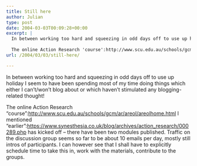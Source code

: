 ```yaml
---
title: Still here
author: Julian
type: post
date: 2004-03-03T00:09:28+00:00
excerpt: |
  In between working too hard and squeezing in odd days off to use up holiday I seem to have been spending most of my time doing things which either I can't/won't blog about or which haven't stimulated any blogging-related thought!
  
  The online Action Research 'course':http://www.scu.edu.au/schools/gcm/ar/areol/areolhome.html I mentioned 'earlier':https://www.synesthesia.co.uk/blog/archives/action_research/000289.php has kicked off - there have been two modules published. Traffic on the discussion group seems so far to be about 10 emails per day, mostly still intros of participants. I can however see that I shall have to explicitly schedule time to take this in, work with the materials, contribute to the groups.
url: /2004/03/03/still-here/

---
```

In between working too hard and squeezing in odd days off to use up holiday I seem to have been spending most of my time doing things which either I can&#8217;t/won&#8217;t blog about or which haven&#8217;t stimulated any blogging-related thought! 

The online Action Research &#8220;course&#8221;:http://www.scu.edu.au/schools/gcm/ar/areol/areolhome.html I mentioned &#8220;earlier&#8221;:https://www.synesthesia.co.uk/blog/archives/action_research/000289.php has kicked off &#8211; there have been two modules published. Traffic on the discussion group seems so far to be about 10 emails per day, mostly still intros of participants. I can however see that I shall have to explicitly schedule time to take this in, work with the materials, contribute to the groups.